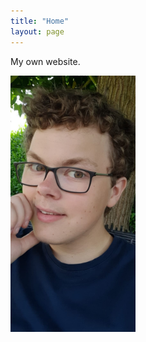 ```yaml
---
title: "Home"
layout: page
---
```


My own website.

<img src="images/WhatsApp Image 2022-03-02 at 10.48.24.jpeg" alt="myself" width="200"/>
